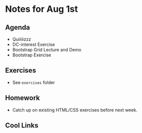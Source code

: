 # Notes for Aug 1st

## Agenda
- Quiiiiizzz
- DC-interest Exercise
- Bootstrap Grid Lecture and Demo
- Bootstrap Exercise

## Exercises
- See `exercises` folder

## Homework
- Catch up on existing HTML/CSS exercises before next week.

## Cool Links

